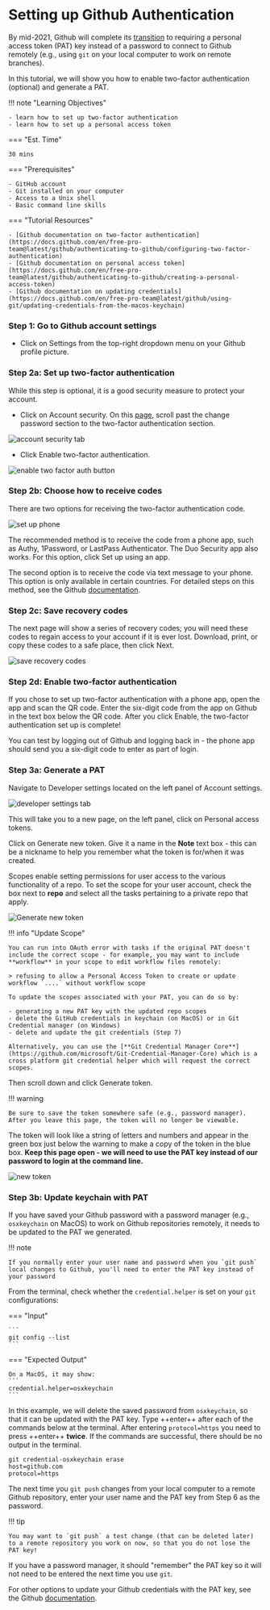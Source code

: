 # Setting up Github Authentication


By mid-2021, Github will complete its [transition](https://github.blog/2020-12-15-token-authentication-requirements-for-git-operations/) to requiring a personal access token (PAT) key instead of a password to connect to Github remotely (e.g., using `git` on your local computer to work on remote branches).

In this tutorial, we will show you how to enable two-factor authentication (optional) and generate a PAT.

!!! note "Learning Objectives"

    - learn how to set up two-factor authentication
    - learn how to set up a personal access token

=== "Est. Time"

    30 mins

=== "Prerequisites"

    - GitHub account
    - Git installed on your computer
    - Access to a Unix shell
    - Basic command line skills

=== "Tutorial Resources"

    - [Github documentation on two-factor authentication](https://docs.github.com/en/free-pro-team@latest/github/authenticating-to-github/configuring-two-factor-authentication)
    - [Github documentation on personal access token](https://docs.github.com/en/free-pro-team@latest/github/authenticating-to-github/creating-a-personal-access-token)
    - [Github documentation on updating credentials](https://docs.github.com/en/free-pro-team@latest/github/using-git/updating-credentials-from-the-macos-keychain)

### Step 1: Go to Github account settings

- Click on <span class="highlight_txt">Settings</span> from the top-right dropdown menu on your Github profile picture.

### Step 2a: Set up two-factor authentication

While this step is optional, it is a good security measure to protect your account.

- Click on <span class="highlight_txt">Account security</span>. On this [page](https://github.com/settings/security), scroll past the change password section to the two-factor authentication section.

![](./images-github-auth/0-account-security.png "account security tab")

- Click <span class="highlight_txt">Enable two-factor authentication</span>.

![](./images-github-auth/1-two-factor-auth.png "enable two factor auth button")

### Step 2b: Choose how to receive codes

There are two options for receiving the two-factor authentication code.

![](./images-github-auth/2-two-factor-auth-phone-set-up.png "set up phone")

The recommended method is to receive the code from a phone app, such as Authy, 1Password, or LastPass Authenticator. The Duo Security app also works. For this option, click <span class="highlight_txt">Set up using an app</span>.

The second option is to receive the code via text message to your phone. This option is only available in certain countries. For detailed steps on this method, see the Github [documentation](https://docs.github.com/en/free-pro-team@latest/github/authenticating-to-github/configuring-two-factor-authentication#configuring-two-factor-authentication-using-text-messages).

### Step 2c: Save recovery codes

The next page will show a series of recovery codes; you will need these codes to regain access to your account if it is ever lost. Download, print, or copy these codes to a safe place, then click <span class="highlight_txt">Next</span>.

![](./images-github-auth/3-save-recovery-codes.png "save recovery codes")

### Step 2d: Enable two-factor authentication

If you chose to set up two-factor authentication with a phone app, open the app and scan the QR code. Enter the six-digit code from the app on Github in the text box below the QR code. After you click <span class="highlight_txt">Enable</span>, the two-factor authentication set up is complete!

You can test by logging out of Github and logging back in - the phone app should send you a six-digit code to enter as part of login.

### Step 3a: Generate a PAT

Navigate to <span class="highlight_txt">Developer settings</span> located on the left panel of Account settings.

![](./images-github-auth/0-developer-settings.png "developer settings tab")

This will take you to a new page, on the left panel, click on <span class="highlight_txt">Personal access tokens</span>.

Click on <span class="highlight_txt">Generate new token</span>. Give it a name in the **Note** text box - this can be a nickname to help you remember what the token is for/when it was created.

Scopes enable setting permissions for user access to the various functionality of a repo. To set the scope for your user account, check the box next to **repo** and select all the tasks pertaining to a private repo that apply.

![](./images-github-auth/4-generate-pat.png "Generate new token")

!!! info "Update Scope"

    You can run into OAuth error with tasks if the original PAT doesn't include the correct scope - for example, you may want to include **workflow** in your scope to edit workflow files remotely:

    > refusing to allow a Personal Access Token to create or update workflow `....` without workflow scope

    To update the scopes associated with your PAT, you can do so by:

    - generating a new PAT key with the updated repo scopes
    - delete the GitHub credentials in keychain (on MacOS) or in Git Credential manager (on Windows)
    - delete and update the git credentials (Step 7)

    Alternatively, you can use the [**Git Credential Manager Core**](https://github.com/microsoft/Git-Credential-Manager-Core) which is a cross platform git credential helper which will request the correct scopes.

Then scroll down and click <span class="highlight_txt">Generate token</span>.

!!! warning

    Be sure to save the token somewhere safe (e.g., password manager). After you leave this page, the token will no longer be viewable.

The token will look like a string of letters and numbers and appear in the green box just below the warning to make a copy of the token in the blue box. **Keep this page open - we will need to use the PAT key instead of our password to login at the command line.**

![](./images-github-auth/5-personal-access-token.png "new token")

### Step 3b: Update keychain with PAT

If you have saved your Github password with a password manager (e.g., `osxkeychain` on MacOS) to work on Github repositories remotely, it needs to be updated to the PAT we generated.

!!! note

    If you normally enter your user name and password when you `git push` local changes to Github, you'll need to enter the PAT key instead of your password

From the terminal, check whether the `credential.helper` is set on your `git` configurations:

=== "Input"

    ```
    git config --list
    ```

=== "Expected Output"

    On a MacOS, it may show:
    ```
    credential.helper=osxkeychain
    ```

In this example, we will delete the saved password from `osxkeychain`, so that it can be updated with the PAT key. Type ++enter++ after each of the commands below at the terminal. After entering `protocol=https` you need to press ++enter++ **twice**. If the commands are successful, there should be no output in the terminal.

```
git credential-osxkeychain erase
host=github.com
protocol=https
```

The next time you `git push` changes from your local computer to a remote Github repository, enter your user name and the PAT key from Step 6 as the password.

!!! tip

    You may want to `git push` a test change (that can be deleted later) to a remote repository you work on now, so that you do not lose the PAT key!

If you have a password manager, it should "remember" the PAT key so it will not need to be entered the next time you use `git`.

For other options to update your Github credentials with the PAT key, see the Github [documentation](https://docs.github.com/en/free-pro-team@latest/github/using-git/updating-credentials-from-the-macos-keychain).
